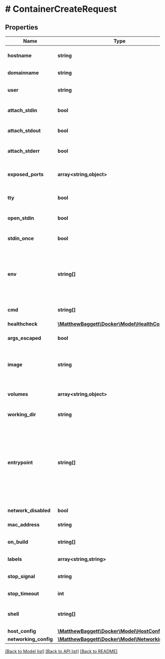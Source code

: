 # # ContainerCreateRequest

## Properties

Name | Type | Description | Notes
------------ | ------------- | ------------- | -------------
**hostname** | **string** | The hostname to use for the container, as a valid RFC 1123 hostname. | [optional]
**domainname** | **string** | The domain name to use for the container. | [optional]
**user** | **string** | The user that commands are run as inside the container. | [optional]
**attach_stdin** | **bool** | Whether to attach to &#x60;stdin&#x60;. | [optional] [default to false]
**attach_stdout** | **bool** | Whether to attach to &#x60;stdout&#x60;. | [optional] [default to true]
**attach_stderr** | **bool** | Whether to attach to &#x60;stderr&#x60;. | [optional] [default to true]
**exposed_ports** | **array<string,object>** | An object mapping ports to an empty object in the form:  &#x60;{\&quot;&lt;port&gt;/&lt;tcp|udp|sctp&gt;\&quot;: {}}&#x60; | [optional]
**tty** | **bool** | Attach standard streams to a TTY, including &#x60;stdin&#x60; if it is not closed. | [optional] [default to false]
**open_stdin** | **bool** | Open &#x60;stdin&#x60; | [optional] [default to false]
**stdin_once** | **bool** | Close &#x60;stdin&#x60; after one attached client disconnects | [optional] [default to false]
**env** | **string[]** | A list of environment variables to set inside the container in the form &#x60;[\&quot;VAR&#x3D;value\&quot;, ...]&#x60;. A variable without &#x60;&#x3D;&#x60; is removed from the environment, rather than to have an empty value. | [optional]
**cmd** | **string[]** | Command to run specified as a string or an array of strings. | [optional]
**healthcheck** | [**\MatthewBaggett\Docker\Model\HealthConfig**](HealthConfig.md) |  | [optional]
**args_escaped** | **bool** | Command is already escaped (Windows only) | [optional] [default to false]
**image** | **string** | The name (or reference) of the image to use when creating the container, or which was used when the container was created. | [optional]
**volumes** | **array<string,object>** | An object mapping mount point paths inside the container to empty objects. | [optional]
**working_dir** | **string** | The working directory for commands to run in. | [optional]
**entrypoint** | **string[]** | The entry point for the container as a string or an array of strings.  If the array consists of exactly one empty string (&#x60;[\&quot;\&quot;]&#x60;) then the entry point is reset to system default (i.e., the entry point used by docker when there is no &#x60;ENTRYPOINT&#x60; instruction in the &#x60;Dockerfile&#x60;). | [optional]
**network_disabled** | **bool** | Disable networking for the container. | [optional]
**mac_address** | **string** | MAC address of the container. | [optional]
**on_build** | **string[]** | &#x60;ONBUILD&#x60; metadata that were defined in the image&#39;s &#x60;Dockerfile&#x60;. | [optional]
**labels** | **array<string,string>** | User-defined key/value metadata. | [optional]
**stop_signal** | **string** | Signal to stop a container as a string or unsigned integer. | [optional]
**stop_timeout** | **int** | Timeout to stop a container in seconds. | [optional]
**shell** | **string[]** | Shell for when &#x60;RUN&#x60;, &#x60;CMD&#x60;, and &#x60;ENTRYPOINT&#x60; uses a shell. | [optional]
**host_config** | [**\MatthewBaggett\Docker\Model\HostConfig**](HostConfig.md) |  | [optional]
**networking_config** | [**\MatthewBaggett\Docker\Model\NetworkingConfig**](NetworkingConfig.md) |  | [optional]

[[Back to Model list]](../../README.md#models) [[Back to API list]](../../README.md#endpoints) [[Back to README]](../../README.md)
